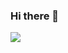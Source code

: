 ### Hi there 👋

<a href="https://www.python.org/" target="_blank"><img src="https://img.shields.io/badge/Python-#3776AB?style=flat-square&logo=python&logoColor=white"/></a>
